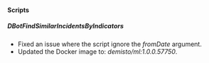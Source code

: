 
#### Scripts

##### DBotFindSimilarIncidentsByIndicators

- Fixed an issue where the script ignore the *fromDate* argument.
- Updated the Docker image to: *demisto/ml:1.0.0.57750*.